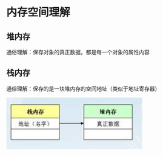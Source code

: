 # 内存空间理解

## 堆内存

通俗理解：保存对象的真正数据，都是每一个对象的属性内容
	

## 栈内存

通俗理解：保存的是一块堆内存的空间地址（类似于地址寄存器）

![image-20210111154513930](Java内存空间理解.assets/image-20210111154513930.png)